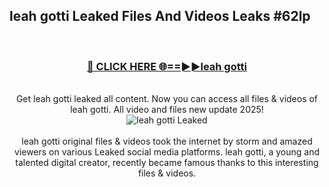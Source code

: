 ## leah gotti Leaked Files And Videos Leaks #62lp
<br>
<div align="center">
<h3><a href="https://watchclip.my.id/leah gotti" rel="nofollow">🔴 CLICK HERE 🌐==►►leah gotti</a></h3>
<br>
Get leah gotti leaked all content. Now you can access all files & videos of leah gotti. All video and files new update 2025!
<br>
<a href="https://watchclip.my.id/leah gotti" rel="nofollow" data-target="animated-image.originalLink"><img src="https://i.ibb.co.com/WyWwxjT/player-gif2.gif" alt="leah gotti Leaked" style="max-width: 100%; display: inline-block;" data-target="animated-image.originalImage"></a>
<br><br>
leah gotti original files & videos took the internet by storm and amazed viewers on various Leaked social media platforms. leah gotti, a young and talented digital creator, recently became famous thanks to this interesting files & videos.
</div>
<br>